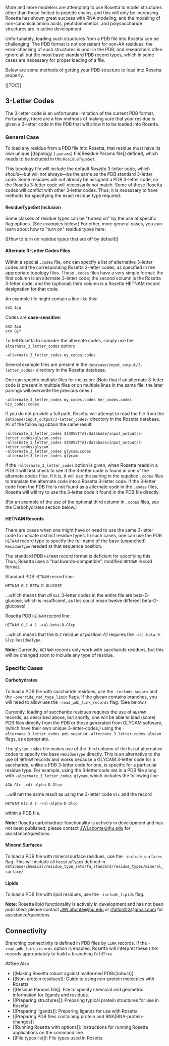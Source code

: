 More and more modelers are attempting to use Rosetta to model structures other than those limited to peptide chains, and this will only be increasing. Rosetta has shown great success with RNA modeling, and the modeling of non-canonical amino acids, peptidomimetics, and polysaccharide structures are in active development.

Unfortunately, loading such structures from a PDB file into Rosetta can be challenging. The PDB format is not consistent for non-AA residues, the error-checking of such structures is poor in the PDB, and researchers often ignore all but the most basic standard PDB record types, which in some cases are necessary for proper loading of a file.

Below are some methods of getting your PDB structure to load into Rosetta properly.

[[_TOC_]]

## 3-Letter Codes
The 3-letter code is an unfortunate limitation of the current PDB format. Fortunately, there are a few methods of making sure that your residue is given a 3-letter code in the PDB that will allow it to be loaded into Rosetta.

### General Case
To load any residue from a PDB file into Rosetta, that residue must have its own unique [[topology (`.params`) file|Residue Params file]] defined, which needs to be included in the `ResidueTypeSet`.

This topology file will include the default _Rosetta_ 3-letter code, which _should_—but will not always—be the same as the PDB standard 3-letter code. Some residues will not already be assigned a PDB 3-letter code, so the Rosetta 3-letter code will necessarily not match. Some of these Rosetta codes will conflict with other 3-letter codes. Thus, it is necessary to have methods for specifying the exact residue type required.

#### ResidueTypeSet Inclusion
Some classes of residue types can be "turned on" by the use of specific flag options. (See examples below.) For other, more general cases, you can learn about how to "turn on" residue types here:

[[How to turn on residue types that are off by default]]

#### Alternate 3-Letter Codes Files
Within a special `.codes` file, one can specify a list of alternative 3-letter codes and the corresponding Rosetta 3-letter codes, as specified in the appropriate topology files. These `.codes` files have a very simple format: the first column is an alternate 3-letter code; the second column is the Rosetta 3-letter code; and the (optional) third column is a Rosetta HETNAM record designation for that code.

An example file might contain a line like this:
```
XXX ALA
```

Codes are **case-sensitive**:
```
XXX ALA
xxx GLY
```

To tell Rosetta to consider the alternate codes, simply use the `-alternate_3_letter_codes` option:
```
-alternate_3_letter_codes my_codes.codes
```

Several example files are present in the `database/input_output/3-letter_codes/` directory in the Rosetta database.

One can specify multiple files for inclusion: (Note that if an alternate 3-letter code is present in multiple files or on multiple lines in the same file, the later pairings will overwrite the previous ones.)
```
-alternate_3_letter_codes my_codes.codes her_codes.codes his_codes.codes
``` 

If you do not provide a full path, Rosetta will attempt to read the file from the `database/input_output/3-letter_codes/` directory in the Rosetta database. All of the following obtain the same result:
```
-alternate_3_letter_codes ${ROSETTA}/database/input_output/3-letter_codes/glycam.codes
-alternate_3_letter_codes ${ROSETTA}/database/input_output/3-letter_codes/glycam
-alternate_3_letter_codes glycam.codes
-alternate_3_letter_codes glycam
```

If the `-alternate_3_letter_codes` option is given, when Rosetta reads in a PDB it will first check to see if the 3-letter code is found in one of the alternate codes files. If it is, it will use the pairing in the supplied `.codes` files to translate the alternate code into a Rosetta 3-letter code. If the 3-letter code from the PDB file is not found as a alternate code in the `.codes` files, Rosetta will will try to use the 3-letter code it found in the PDB file directly.

(For an example of the use of the optional third column in `.codes` files, see the Carbohydrates section below.)

#### HETNAM Records
There are cases when one might have or need to use the same 3-letter code to indicate distinct residue types. In such cases, one can use the PDB `HETNAM` record type to specify the full name of the base (unpatched) `ResidueType` needed at that sequence position.

The standard PDB `HETNAM` record format is deficient for specifying this. Thus, Rosetta uses a "backwards-compatible", modified `HETNAM` record format.

Standard PDB `HETNAM` record line:
```
HETNAM GLC BETA-D-GLUCOSE
``` 
…which means that _all_ `GLC` 3-letter codes in the entire file are beta-D-glucose, which is insufficient, as this could mean twelve different beta-D-glucoses!

Rosetta PDB `HETNAM` record line:
```
HETNAM GLC A 1 ->4)-beta-D-Glcp
``` 
…which means that the `GLC` residue _at position A1_ requires the `->4)-beta-D-Glcp` `ResidueType`.

 **Note:** Currently, `HETNAM` records only work with saccharide residues, but this will be changed soon to include any type of residue.

### Specific Cases
#### Carbohydrates
To load a PDB file with saccharide residues, use the `-include_sugars` and the `-override_rsd_type_limit` flags. If the glycan contains branches, you will need to allow use the `-read_pdb_link_records` flag. (See below.)

Currently, loading of saccharide residues requires the use of `HETNAM` records, as described above, but shortly, one will be able to load (some) PDB files directly from the PDB or those generated from GLYCAM software, (which have their own unique 3-letter-codes,) using the `-alternate_3_letter_codes pdb_sugar` or `-alternate_3_letter_codes glycam` flags, as appropriate.

The `glycam.codes` file makes use of the third column of the list of alternative codes to specify the base `ResidueType` directly. This is an alternative to the use of `HETNAM` records and works because a GLYCAM 3-letter code for a saccharide, unlike a PDB 3-letter code for one, is specific for a particular residue type. For example, using the 3-letter code `4GA` in a PDB file along with `-alternate_3_letter_codes glycam`, which includes the following line:
```
4GA Glc ->4)-alpha-D-Glcp
```
…will net the same result as using the 3-letter code `Glc` and the record
```
HETNAM Glc A 1 ->4)-alpha-D-Glcp
```
within a PDB file.

 **Note:** Rosetta carbohydrate functionality is actively in development and has not been published; please contact <JWLabonte@jhu.edu> for assistance/questions.

#### Mineral Surfaces
To load a PDB file with mineral surface residues, use the `-include_surfaces` flag. This will include all `ResidueTypes` defined in `database/chemical/residue_type_sets/fa_standard/residue_types/mineral_surface/`.

#### Lipids
To load a PDB file with lipid residues, use the `-include_lipids` flag.

 **Note:** Rosetta lipid functionality is actively in development and has not been published; please contact <JWLabonte@jhu.edu> or <rfalford12@gmail.com> for assistance/questions.

## Connectivity
Branching connectivity is defined in PDB files by `LINK` records. If the `-read_pdb_link_records` option is enabled, Rosetta will interpret these `LINK` records appropriately to build a branching `FoldTree`.


##See Also

* [[Making Rosetta robust against malformed PDBs|robust]]
* [[Non-protein residues]]: Guide to using non-protein molecules with Rosetta
* [[Residue Params file]]: File to specify chemical and geometric information for ligands and residues.
* [[Preparing structures]]: Preparing typical protein structures for use in Rosetta
* [[Preparing ligands]]: Preparing ligands for use with Rosetta
* [[Preparing PDB files containing protein and RNA|RNA-protein-changes]]
* [[Running Rosetta with options]]: Instructions for running Rosetta applications on the command line
* [[File types list]]: File types used in Rosetta